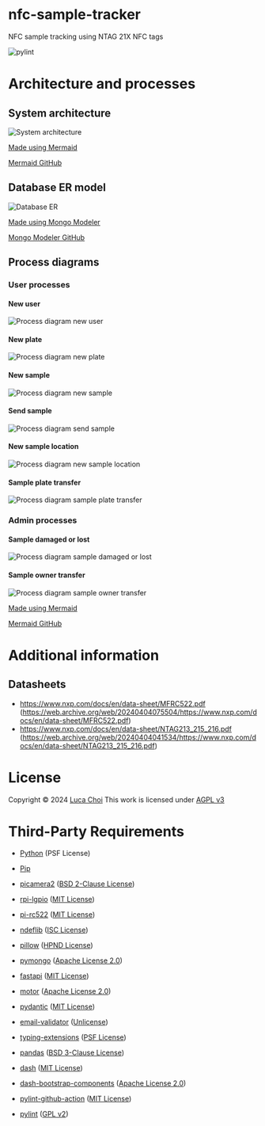 # nfc-sample-tracker

NFC sample tracking using NTAG 21X NFC tags

![pylint](https://img.shields.io/badge/PyLint-9.32-yellow?logo=python&logoColor=white)


# Architecture and processes
## System architecture

![System architecture](readme/architecture.svg)

[Made using Mermaid](https://mermaid.js.org/)

[Mermaid GitHub](https://github.com/mermaid-js/mermaid)

## Database ER model

![Database ER](readme/dbdiagram.svg)

[Made using Mongo Modeler](https://www.mongomodeler.com/)

[Mongo Modeler GitHub](https://github.com/Lemoncode/mongo-modeler)

## Process diagrams
### User processes
#### New user
![Process diagram new user](readme/process_diagram_newuser.svg)

#### New plate
![Process diagram new plate](readme/process_diagram_newplate.svg)

#### New sample
![Process diagram new sample](readme/process_diagram_newsample.svg)

#### Send sample
![Process diagram send sample](readme/process_diagram_sendsample.svg)

#### New sample location
![Process diagram new sample location](readme/process_diagram_newsamplelocation.svg)

#### Sample plate transfer
![Process diagram sample plate transfer](readme/process_diagram_sampleplatetransfer.svg)



### Admin processes
#### Sample damaged or lost
![Process diagram sample damaged or lost](readme/process_diagram_sampledamagedlost.svg)

#### Sample owner transfer
![Process diagram sample owner transfer](readme/process_diagram_ownertransfer.svg)







[Made using Mermaid](https://mermaid.js.org/)

[Mermaid GitHub](https://github.com/mermaid-js/mermaid)

# Additional information
## Datasheets

- https://www.nxp.com/docs/en/data-sheet/MFRC522.pdf (https://web.archive.org/web/20240404075504/https://www.nxp.com/docs/en/data-sheet/MFRC522.pdf)
- https://www.nxp.com/docs/en/data-sheet/NTAG213_215_216.pdf (https://web.archive.org/web/20240404041534/https://www.nxp.com/docs/en/data-sheet/NTAG213_215_216.pdf)

# License

Copyright © 2024 [Luca Choi](https://www.github.com/lucasmchoi)
This work is licensed under [AGPL v3](/LICENSE)

# Third-Party Requirements

- [Python](https://www.python.org) (PSF License)
- [Pip](https://pypi.org/)

- [picamera2](https://github.com/RaspberryPi/picamera2) ([BSD 2-Clause License](LICENSES/picamera2-LICENSE.txt))
- [rpi-lgpio](https://github.com/waveform80/rpi-lgpio) ([MIT License](LICENSES/rpi-lgpio-LICENSE.txt))
- [pi-rc522](https://github.com/kevinvalk/pi-rc522) ([MIT License](LICENSES/pi-rc522-LICENSE.txt))
- [ndeflib](https://github.com/nfcpy/ndeflib) ([ISC License](LICENSES/ndeflib-LICENSE.txt))
- [pillow](https://github.com/python-pillow/Pillow) ([HPND License](LICENSES/pillow-LICENSE.txt))
- [pymongo](https://github.com/mongodb/mongo-python-driver) ([Apache License 2.0](LICENSES/pymongo-LICENSE.txt))
- [fastapi](https://github.com/tiangolo/fastapi) ([MIT License](LICENSES/fastapi-LICENSE.txt))
- [motor](https://github.com/mongodb/motor) ([Apache License 2.0](LICENSES/motor-LICENSE.txt))
- [pydantic](https://github.com/pydantic/pydantic) ([MIT License](LICENSES/pydantic-LICENSE.txt))
- [email-validator](https://github.com/JoshData/python-email-validator) ([Unlicense](LICENSES/email-validator-LICENSE.txt))
- [typing-extensions](https://github.com/python/typing_extensions) ([PSF License](LICENSES/typing-extensions-LICENSE.txt))
- [pandas](https://github.com/pandas-dev/pandas) ([BSD 3-Clause License](LICENSES/pandas-LICENSE.txt))
- [dash](https://github.com/plotly/dash) ([MIT License](LICENSES/dash-LICENSE.txt))
- [dash-bootstrap-components](https://github.com/facultyai/dash-bootstrap-components/) ([Apache License 2.0](LICENSES/dash-bootstrap-components-LICENSE.txt))

- [pylint-github-action](https://github.com/Silleellie/pylint-github-action) ([MIT License](LICENSES/pylint-github-action-LICENSE.txt))
- [pylint](https://github.com/pylint-dev/pylint) ([GPL v2](LICENSES/pylint-LICENSE.txt))
